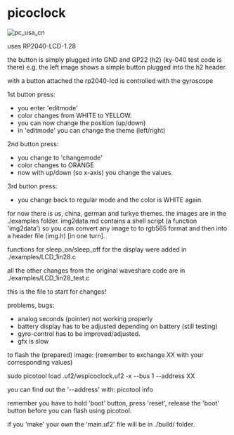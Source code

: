 # picoclock
![pc_usa_cn](https://user-images.githubusercontent.com/26333559/195168002-3e70b9dc-ee9e-4af8-8cbc-15525633de07.jpg)

uses RP2040-LCD-1.28

the button is simply plugged into GND and GP22 (h2)
(ky-040 test code is there)
e.g. the left image shows a simple button plugged into the h2 header.

with a button attached the rp2040-lcd is controlled with the gyroscope

1st button press:
- you enter 'editmode'
- color changes from WHITE to YELLOW.
- you can now change the position (up/down)
- in 'editmode' you can change the theme (left/right)

2nd button press:
- you change to 'changemode'
- color changes to ORANGE
- now with up/down (so x-axis) you change the values.

3rd button press:
- you change back to regular mode and the color is WHITE again.

for now there is us, china, german and turkye themes.
the images are in the ./examples folder.
img2data.md contains a shell script (a function 'img2data')
so you can convert any image to to rgb565 format and then
into a header file (img.h) [in one turn].

functions for sleep_on/sleep_off for the display 
were added in ./examples/LCD_1in28.c

all the other changes from the original waveshare code
are in ./examples/LCD_1in28_test.c

this is the file to start for changes!


problems, bugs:

- analog seconds (pointer) not working properly
- battery display has to be adjusted depending on battery (still testing)
- gyro-control has to be improved/adjusted.
- gfx is slow

to flash the (prepared) image: 
(remember to exchange XX with your corresponding values)

sudo picotool load .uf2/wspicoclock.uf2 -x --bus 1 --address XX

you can find out the '--address' with:
picotool info

remember you have to hold 'boot' button, press 'reset', release the 'boot' button
before you can flash using picotool.

if you 'make' your own the 'main.uf2' file will be in ./build/ folder.
